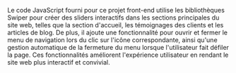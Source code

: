 Le code JavaScript fourni pour ce projet front-end utilise les bibliothèques Swiper pour créer des sliders interactifs dans les sections principales du site web, telles que la section d'accueil, les témoignages des clients et les articles de blog. De plus, il ajoute une fonctionnalité pour ouvrir et fermer le menu de navigation lors du clic sur l'icône correspondante, ainsi qu'une gestion automatique de la fermeture du menu lorsque l'utilisateur fait défiler la page. Ces fonctionnalités améliorent l'expérience utilisateur en rendant le site web plus interactif et convivial.
